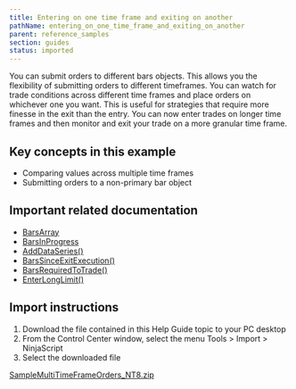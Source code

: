 ```yaml
---
title: Entering on one time frame and exiting on another
pathName: entering_on_one_time_frame_and_exiting_on_another
parent: reference_samples
section: guides
status: imported
---
```


You can submit orders to different bars objects. This allows you the flexibility of submitting orders to different timeframes. You can watch for trade conditions across different time frames and place orders on whichever one you want. This is useful for strategies that require more finesse in the exit than the entry. You can now enter trades on longer time frames and then monitor and exit your trade on a more granular time frame.

## Key concepts in this example

* Comparing values across multiple time frames
* Submitting orders to a non-primary bar object

## Important related documentation

* [BarsArray](barsarray)
* [BarsInProgress](barsinprogress)
* [AddDataSeries()](adddataseries)
* [BarsSinceExitExecution()](barssinceexitexecution)
* [BarsRequiredToTrade()](barsrequiredtotrade)
* [EnterLongLimit()](enterlonglimit)

## Import instructions

1. Download the file contained in this Help Guide topic to your PC desktop
2. From the Control Center window, select the menu Tools > Import > NinjaScript
3. Select the downloaded file

[SampleMultiTimeFrameOrders_NT8.zip](samples/SampleMultiTimeFrameOrders_NT8.zip)

